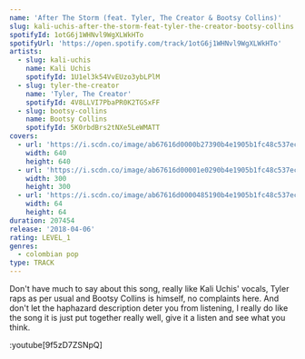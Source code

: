 ```yaml
---
name: 'After The Storm (feat. Tyler, The Creator & Bootsy Collins)'
slug: kali-uchis-after-the-storm-feat-tyler-the-creator-bootsy-collins
spotifyId: 1otG6j1WHNvl9WgXLWkHTo
spotifyUrl: 'https://open.spotify.com/track/1otG6j1WHNvl9WgXLWkHTo'
artists:
  - slug: kali-uchis
    name: Kali Uchis
    spotifyId: 1U1el3k54VvEUzo3ybLPlM
  - slug: tyler-the-creator
    name: 'Tyler, The Creator'
    spotifyId: 4V8LLVI7PbaPR0K2TGSxFF
  - slug: bootsy-collins
    name: Bootsy Collins
    spotifyId: 5K0rbdBrs2tNXe5LeWMATT
covers:
  - url: 'https://i.scdn.co/image/ab67616d0000b27390b4e1905b1fc48c537ec053'
    width: 640
    height: 640
  - url: 'https://i.scdn.co/image/ab67616d00001e0290b4e1905b1fc48c537ec053'
    width: 300
    height: 300
  - url: 'https://i.scdn.co/image/ab67616d0000485190b4e1905b1fc48c537ec053'
    width: 64
    height: 64
duration: 207454
release: '2018-04-06'
rating: LEVEL_1
genres:
  - colombian pop
type: TRACK
---
```

Don't have much to say about this song, really like Kali Uchis' vocals, Tyler raps as per
usual and Bootsy Collins is himself, no complaints here. And don't let the haphazard
description deter you from listening, I really do like the song it is just put together
really well, give it a listen and see what you think.

:youtube[9f5zD7ZSNpQ]
